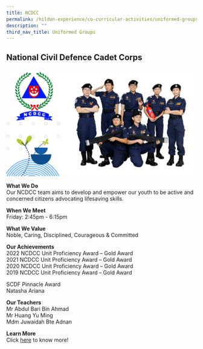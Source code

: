 ```yaml
---
title: NCDCC
permalink: /hildan-experience/co-curricular-activities/uniformed-groups/ncdcc/
description: ""
third_nav_title: Uniformed Groups
---
```

National Civil Defence Cadet Corps
----------------------------------

![](/images/CCA/NCDCC%202023.png)


**What We Do** <br>
Our NCDCC team aims to develop and empower our youth to be active and concerned citizens advocating lifesaving skills. <br>

**When We Meet** <br>
Friday: 2:45pm - 6:15pm<br>

**What We Value** <br>
Noble, Caring, Disciplined, Courageous & Committed <br>

**Our Achievements**<br>
2022 NCDCC Unit Proficiency Award – Gold Award<br>
2021 NCDCC Unit Proficiency Award – Gold Award<br>
2020 NCDCC Unit Proficiency Award – Gold Award<br>
2019 NCDCC Unit Proficiency Award – Gold Award<br>

SCDF Pinnacle Award   <br>
Natasha Ariana<br>

**Our Teachers** <br>
Mr Abdul Bari Bin Ahmad <br>
Mr Huang Yu Ming<br>
Mdm Juwaidah Bte Adnan<br>

**Learn More** <br>
Click&nbsp;[here](/files/CCA/Introduction%20to%20NCDCC%20SHSS.pdf)&nbsp;to know more!
